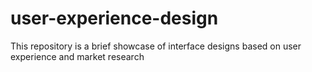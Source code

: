 # user-experience-design
This repository is a brief showcase of interface designs based on user experience and market research
